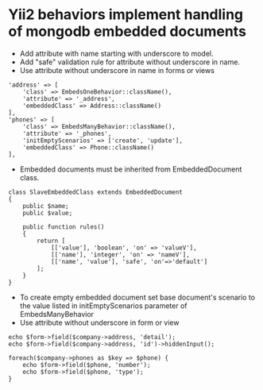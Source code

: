 Yii2 behaviors implement handling of mongodb embedded documents
===============================================================

* Add attribute with name starting with underscore to model.
* Add "safe" validation rule for attribute without underscore in name.
* Use attribute without underscore in name in forms or views
~~~
'address' => [
    'class' => EmbedsOneBehavior::className(),
    'attribute' => '_address',
    'embeddedClass' => Address::className()
],
'phones' => [
    'class' => EmbedsManyBehavior::className(),
    'attribute' => '_phones',
    'initEmptyScenarios' => ['create', 'update'],
    'embeddedClass' => Phone::className()
],
~~~
* Embedded documents must be inherited from EmbeddedDocument class.
~~~
class SlaveEmbeddedClass extends EmbeddedDocument 
{
    public $name;
    public $value;
    
    public function rules()
    {
        return [
            [['value'], 'boolean', 'on' => 'valueV'],
            [['name'], 'integer', 'on' => 'nameV'],
            [['name', 'value'], 'safe', 'on'=>'default']
        ];
    }
}
~~~
* To create empty embedded document set base document's scenario to the value listed in initEmptyScenarios parameter of EmbedsManyBehavior
* Use attribute without underscore in form or view
~~~
echo $form->field($company->address, 'detail');
echo $form->field($company->address, 'id')->hiddenInput();

foreach($company->phones as $key => $phone) {
    echo $form->field($phone, 'number');
    echo $form->field($phone, 'type');
}
~~~